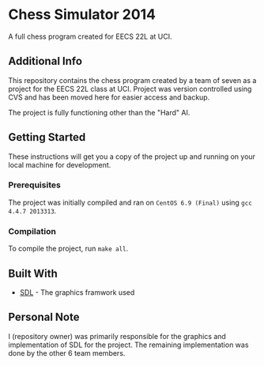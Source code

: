 # Chess Simulator 2014

A full chess program created for EECS 22L at UCI.

## Additional Info

This repository contains the chess program created by a team of seven as a project for the EECS 22L class at UCI. Project was version controlled using CVS and has been moved here for easier access and backup.

The project is fully functioning other than the "Hard" AI. 

## Getting Started

These instructions will get you a copy of the project up and running on your local machine for development.

### Prerequisites

The project was initially compiled and ran on `CentOS 6.9 (Final)` using `gcc 4.4.7 2013313`.

### Compilation

To compile the project, run `make all`.

## Built With

* [SDL](https://www.libsdl.org/) - The graphics framwork used

## Personal Note

I (repository owner) was primarily responsible for the graphics and implementation of SDL for the project. The remaining implementation was done by the other 6 team members.
